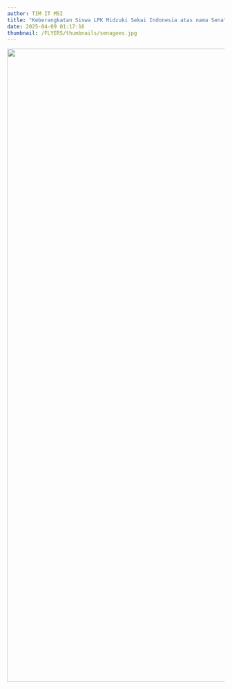```yaml
---
author: TIM IT MSI
title: "Keberangkatan Siswa LPK Midzuki Sekai Indonesia atas nama Sena"
date: 2025-04-09 01:17:16
thumbnail: /FLYERS/thumbnails/senagoes.jpg
---
```

<p><img src="/images/senagoes.jpg" alt="" width="1037" height="1463" /></p>
